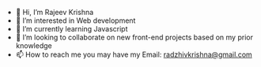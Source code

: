 - 👋 Hi, I’m Rajeev Krishna
- 👀 I’m interested in Web development
- 🌱 I’m currently learning Javascript
- 💞️ I’m looking to collaborate on new front-end projects based on my prior knowledge
- 📫 How to reach me you may have my Email: radzhivkrishna@gmail.com

<!---
radzhiv25/radzhiv25 is a ✨ special ✨ repository because its `README.md` (this file) appears on your GitHub profile.
You can click the Preview link to take a look at your changes.
--->

